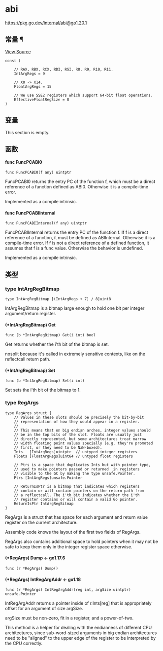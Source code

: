 # abi

https://pkg.go.dev/internal/abi@go1.20.1








  


  

## 常量 ¶

[View Source](https://cs.opensource.google/go/go/+/go1.20.1:src/internal/abi/abi_amd64.go;l=7)

```
const (

	// RAX, RBX, RCX, RDI, RSI, R8, R9, R10, R11.
	IntArgRegs = 9

	// X0 -> X14.
	FloatArgRegs = 15

	// We use SSE2 registers which support 64-bit float operations.
	EffectiveFloatRegSize = 8
)
```

## 变量

This section is empty.

## 函数

#### func FuncPCABI0 

```
func FuncPCABI0(f any) uintptr
```

FuncPCABI0 returns the entry PC of the function f, which must be a direct reference of a function defined as ABI0. Otherwise it is a compile-time error.

Implemented as a compile intrinsic.

#### func FuncPCABIInternal 

```
func FuncPCABIInternal(f any) uintptr
```

FuncPCABIInternal returns the entry PC of the function f. If f is a direct reference of a function, it must be defined as ABIInternal. Otherwise it is a compile-time error. If f is not a direct reference of a defined function, it assumes that f is a func value. Otherwise the behavior is undefined.

Implemented as a compile intrinsic.

## 类型

### type IntArgRegBitmap 

```
type IntArgRegBitmap [(IntArgRegs + 7) / 8]uint8
```

IntArgRegBitmap is a bitmap large enough to hold one bit per integer argument/return register.

#### (*IntArgRegBitmap) Get 

```
func (b *IntArgRegBitmap) Get(i int) bool
```

Get returns whether the i'th bit of the bitmap is set.

nosplit because it's called in extremely sensitive contexts, like on the reflectcall return path.

#### (*IntArgRegBitmap) Set 

```
func (b *IntArgRegBitmap) Set(i int)
```

Set sets the i'th bit of the bitmap to 1.

### type RegArgs 

```
type RegArgs struct {
	// Values in these slots should be precisely the bit-by-bit
	// representation of how they would appear in a register.
	//
	// This means that on big endian arches, integer values should
	// be in the top bits of the slot. Floats are usually just
	// directly represented, but some architectures treat narrow
	// width floating point values specially (e.g. they're promoted
	// first, or they need to be NaN-boxed).
	Ints   [IntArgRegs]uintptr  // untyped integer registers
	Floats [FloatArgRegs]uint64 // untyped float registers

	// Ptrs is a space that duplicates Ints but with pointer type,
	// used to make pointers passed or returned  in registers
	// visible to the GC by making the type unsafe.Pointer.
	Ptrs [IntArgRegs]unsafe.Pointer

	// ReturnIsPtr is a bitmap that indicates which registers
	// contain or will contain pointers on the return path from
	// a reflectcall. The i'th bit indicates whether the i'th
	// register contains or will contain a valid Go pointer.
	ReturnIsPtr IntArgRegBitmap
}
```

RegArgs is a struct that has space for each argument and return value register on the current architecture.

Assembly code knows the layout of the first two fields of RegArgs.

RegArgs also contains additional space to hold pointers when it may not be safe to keep them only in the integer register space otherwise.

#### (*RegArgs) Dump  <- go1.17.6

```
func (r *RegArgs) Dump()
```

#### (*RegArgs) IntRegArgAddr  <- go1.18

```
func (r *RegArgs) IntRegArgAddr(reg int, argSize uintptr) unsafe.Pointer
```

IntRegArgAddr returns a pointer inside of r.Ints[reg] that is appropriately offset for an argument of size argSize.

argSize must be non-zero, fit in a register, and a power-of-two.

This method is a helper for dealing with the endianness of different CPU architectures, since sub-word-sized arguments in big endian architectures need to be "aligned" to the upper edge of the register to be interpreted by the CPU correctly.